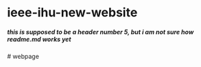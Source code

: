 # ieee-ihu-new-website
<h5>this is supposed to be a header number 5, but i am not sure how readme.md works yet</h5># webpage
